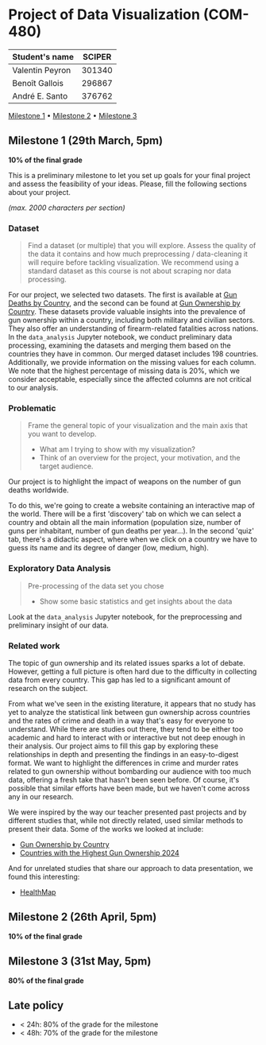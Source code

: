 # Project of Data Visualization (COM-480)

| Student's name | SCIPER |
| -------------- | ------ |
|Valentin Peyron |301340 |
|Benoît Gallois |296867 |
| André E. Santo | 376762 |

[Milestone 1](#milestone-1) • [Milestone 2](#milestone-2) • [Milestone 3](#milestone-3)

## Milestone 1 (29th March, 5pm)

**10% of the final grade**

This is a preliminary milestone to let you set up goals for your final project and assess the feasibility of your ideas.
Please, fill the following sections about your project.

*(max. 2000 characters per section)*

### Dataset

> Find a dataset (or multiple) that you will explore. Assess the quality of the data it contains and how much preprocessing / data-cleaning it will require before tackling visualization. We recommend using a standard dataset as this course is not about scraping nor data processing.

For our project, we selected two datasets. The first is available at [Gun Deaths by Country](https://worldpopulationreview.com/country-rankings/gun-deaths-by-country), and the second can be found at [Gun Ownership by Country](https://worldpopulationreview.com/country-rankings/gun-ownership-by-country). These datasets provide valuable insights into the prevalence of gun ownership within a country, including both military and civilian sectors. They also offer an understanding of firearm-related fatalities across nations. In the `data_analysis` Jupyter notebook, we conduct preliminary data processing, examining the datasets and merging them based on the countries they have in common. Our merged dataset includes 198 countries. Additionally, we provide information on the missing values for each column. We note that the highest percentage of missing data is 20%, which we consider acceptable, especially since the affected columns are not critical to our analysis.
### Problematic

> Frame the general topic of your visualization and the main axis that you want to develop.
> - What am I trying to show with my visualization?
> - Think of an overview for the project, your motivation, and the target audience.


Our project is to highlight the impact of weapons on the number of gun deaths worldwide.

To do this, we're going to create a website containing an interactive map of the world. There will be a first 'discovery' tab on which we can select a country and obtain all the main information (population size, number of guns per inhabitant, number of gun deaths per year...). In the second 'quiz' tab, there's a didactic aspect, where when we click on a country we have to guess its name and its degree of danger (low, medium, high).


### Exploratory Data Analysis

> Pre-processing of the data set you chose
> - Show some basic statistics and get insights about the data

Look at the `data_analysis` Jupyter notebook, for the preprocessing and preliminary insight of our data.
### Related work
The topic of gun ownership and its related issues sparks a lot of debate. However, getting a full picture is often hard due to the difficulty in collecting data from every country. This gap has led to a significant amount of research on the subject.

From what we've seen in the existing literature, it appears that no study has yet to analyze the statistical link between gun ownership across countries and the rates of crime and death in a way that's easy for everyone to understand. While there are studies out there, they tend to be either too academic and hard to interact with or interactive but not deep enough in their analysis. Our project aims to fill this gap by exploring these relationships in depth and presenting the findings in an easy-to-digest format. We want to highlight the differences in crime and murder rates related to gun ownership without bombarding our audience with too much data, offering a fresh take that hasn't been seen before. Of course, it's possible that similar efforts have been made, but we haven't come across any in our research.

We were inspired by the way our teacher presented past projects and by different studies that, while not directly related, used similar methods to present their data. Some of the works we looked at include:

- [Gun Ownership by Country](https://worldpopulationreview.com/country-rankings/gun-ownership-by-country)
- [Countries with the Highest Gun Ownership 2024](https://ceoworld.biz/2024/01/05/revealed-countries-with-highest-gun-ownership-2024/)

And for unrelated studies that share our approach to data presentation, we found this interesting:
- [HealthMap](https://healthmap.org/pt/)
## Milestone 2 (26th April, 5pm)

**10% of the final grade**


## Milestone 3 (31st May, 5pm)

**80% of the final grade**


## Late policy

- < 24h: 80% of the grade for the milestone
- < 48h: 70% of the grade for the milestone

